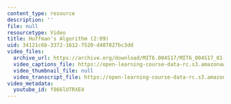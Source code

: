 ```yaml
---
content_type: resource
description: ''
file: null
resourcetype: Video
title: Huffman's Algorithm (2:09)
uid: 34121c6b-3372-1612-7520-d407827bc3dd
video_files:
  archive_url: https://archive.org/download/MIT6.004S17/MIT6_004S17_01-02-08_300k.mp4
  video_captions_file: https://open-learning-course-data-rc.s3.amazonaws.com/6-004-computation-structures-spring-2017/b49a312ff75050e5bd215c4cbe0a718d_f866lUTRXE4.vtt
  video_thumbnail_file: null
  video_transcript_file: https://open-learning-course-data-rc.s3.amazonaws.com/6-004-computation-structures-spring-2017/8e1c04ad09b9c7d07621a6f76973c188_f866lUTRXE4.pdf
video_metadata:
  youtube_id: f866lUTRXE4
---
```

